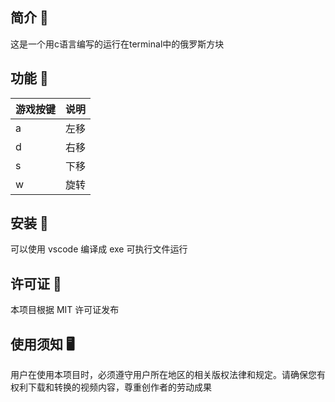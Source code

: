 ## 简介 🌟

这是一个用c语言编写的运行在terminal中的俄罗斯方块

## 功能 🚀

| 游戏按键 | 说明 |
| -------- | ---- |
| a        | 左移 |
| d        | 右移 |
| s        | 下移 |
| w        | 旋转 |

## 安装 🚒

可以使用 vscode 编译成 exe 可执行文件运行

## 许可证 📄

本项目根据 MIT 许可证发布

## 使用须知 🖥️

用户在使用本项目时，必须遵守用户所在地区的相关版权法律和规定。请确保您有权利下载和转换的视频内容，尊重创作者的劳动成果
